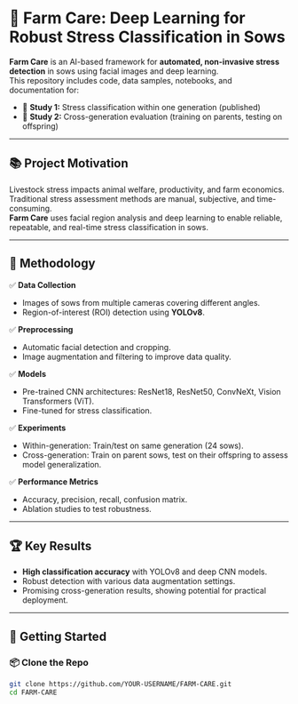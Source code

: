 # 🐷 Farm Care: Deep Learning for Robust Stress Classification in Sows

**Farm Care** is an AI-based framework for **automated, non-invasive stress detection** in sows using facial images and deep learning.  
This repository includes code, data samples, notebooks, and documentation for:

- 📄 **Study 1:** Stress classification within one generation (published)
- 🧬 **Study 2:** Cross-generation evaluation (training on parents, testing on offspring)

---

## 📚 Project Motivation

Livestock stress impacts animal welfare, productivity, and farm economics.  
Traditional stress assessment methods are manual, subjective, and time-consuming.  
**Farm Care** uses facial region analysis and deep learning to enable reliable, repeatable, and real-time stress classification in sows.

---

## 🧩 Methodology

✅ **Data Collection**  
- Images of sows from multiple cameras covering different angles.
- Region-of-interest (ROI) detection using **YOLOv8**.

✅ **Preprocessing**  
- Automatic facial detection and cropping.
- Image augmentation and filtering to improve data quality.

✅ **Models**  
- Pre-trained CNN architectures: ResNet18, ResNet50, ConvNeXt, Vision Transformers (ViT).
- Fine-tuned for stress classification.

✅ **Experiments**  
- Within-generation: Train/test on same generation (24 sows).
- Cross-generation: Train on parent sows, test on their offspring to assess model generalization.

✅ **Performance Metrics**  
- Accuracy, precision, recall, confusion matrix.
- Ablation studies to test robustness.

---

## 🏆 Key Results

- **High classification accuracy** with YOLOv8 and deep CNN models.
- Robust detection with various data augmentation settings.
- Promising cross-generation results, showing potential for practical deployment.

---

## 🚀 Getting Started

### 📦 Clone the Repo

```bash
git clone https://github.com/YOUR-USERNAME/FARM-CARE.git
cd FARM-CARE
